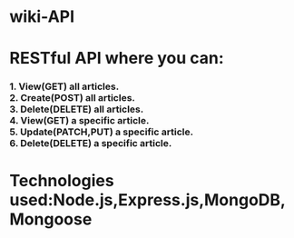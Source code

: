 <h1>wiki-API</h1>
<h1>RESTful API where you can:</h1>
<h3>
1. View(GET) all articles.
<br>
2. Create(POST) all articles.
<br>
3. Delete(DELETE) all articles.
<br>
4. View(GET) a specific article.
<br>
5. Update(PATCH,PUT) a specific article.
<br>
6. Delete(DELETE) a specific article.
</h3>

<h1>Technologies used:Node.js,Express.js,MongoDB,Mongoose</h1>